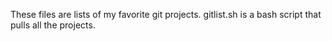 These files are lists of my favorite git projects. gitlist.sh is a bash script that 
pulls all the projects.
